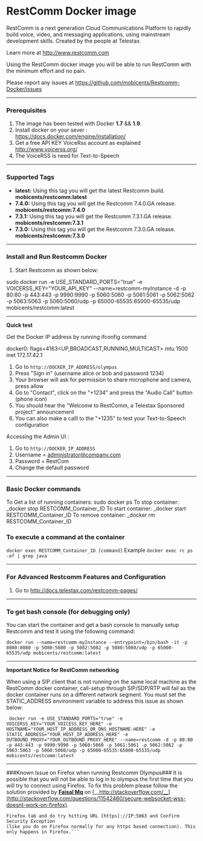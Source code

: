 # RestComm Docker image

RestComm is a next generation Cloud Communications Platform to rapidly build voice, video, and messaging applications, using mainstream development skills. Created by the people at Telestax.

Learn more at http://www.restcomm.com

Using the RestComm docker image you will be able to run RestComm with the minimum effort and no pain.

Please report any issues at https://github.com/mobicents/Restcomm-Docker/issues

***
### Prerequisites
1. The image has been tested with Docker __1.7__ && __1.9__.
2. Install docker on your sever : https://docs.docker.com/engine/installation/
3. Get a free API KEY VoiceRss account as explained  http://www.voicerss.org/
4. The VoiceRSS is need for Text-to-Speech
***
### Supported Tags

* __latest:__ Using this tag you will get the latest Restcomm build. __mobicents/restcomm:latest__
* __7.4.0:__ Using this tag you will get the Restcomm 7.4.0.GA release. __mobicents/restcomm:7.4.0__
* __7.3.1:__ Using this tag you will get the Restcomm 7.3.1.GA release. __mobicents/restcomm:7.3.1__
* __7.3.0:__ Using this tag you will get the Restcomm 7.3.0.GA release. __mobicents/restcomm:7.3.0__
***
### Install and Run Restcomm Docker

1. Start Restcomm as shown below:

sudo docker run -e USE_STANDARD_PORTS="true" -e VOICERSS_KEY="YOUR_API_KEY" --name=restcomm-myInstance -d -p 80:80 -p 443:443 -p 9990:9990 -p 5060:5060 -p 5061:5061 -p 5062:5062 -p 5063:5063 -p 5060:5060/udp -p 65000-65535:65000-65535/udp mobicents/restcomm:latest

***

__Quick test__

Get the Docker IP address by running ifconfig command

docker0: flags=4163<UP,BROADCAST,RUNNING,MULTICAST>  mtu 1500
        inet 172.17.42.1 

1. Go to ```http://DOCKER_IP_ADDRESS/olympus```
2. Press "Sign in" (username alice or bob and password 1234)
3. Your browser will ask for permission to share microphone and camera, press allow
4. Go to "Contact", click on the "+1234" and press the "Audio Call" button (phone icon)
5. You should hear the "Welcome to RestComm, a Telestax Sponsored project" announcement
6. You can also make a calll to the "+1235" to test your Text-to-Speech configuration

Accessing the Admin UI :

1. Go to ```http://DOCKER_IP_ADDRESS```
2. Username = administrator@company.com
3. Password = RestCom
4. Change the default password

***
### Basic Docker commands
To Get a list of running containers: sudo docker ps
To stop container: _docker stop RESTCOMM_Container_ID
To start container: _docker start RESTCOMM_Container_ID
To remove container: _docker rm RESTCOMM_Container_ID

### To execute a command at the container
```docker exec RESTCOMM_Container_ID [command]```
Example
```docker exec rc ps -ef | grep java```

***
### For Advanced Restcomm Features and Configuration

1. Go to http://docs.telestax.com/restcomm-pages/

***
### To get bash console (for debugging only)

You can start the container and get a bash console to manually setup Restcomm and test it using the following command:

```docker run --name=restcomm-myInstance --entrypoint=/bin/bash -it -p 8080:8080 -p 5080:5080 -p 5082:5082 -p 5080:5080/udp -p 65000-65535/udp mobicents/restcomm:latest```


***

__Important Notice for RestComm networking__

When using a SIP client that is not running on the same local machine as the RestComm docker container, call-setup through SIP/SDP/RTP will fail as the docker container runs on a different network segment. You must set the STATIC_ADDRESS environment variable to address this issue as shown below:


``` docker run -e USE_STANDARD_PORTS="true" -e  VOICERSS_KEY="YOUR_VOICESS_KEY_HERE" -e HOSTNAME="YOUR_HOST_IP_ADDRESS_OR_DNS_HOSTNAME-HERE" -e STATIC_ADDRESS="YOUR_HOST_IP_ADDRESS_HERE" -e OUTBOUND_PROXY="YOUR_OUTBOUND_PROXY_HERE" --name=restcomm -d -p 80:80 -p 443:443 -p 9990:9990 -p 5060:5060 -p 5061:5061 -p 5062:5062 -p 5063:5063 -p 5060:5060/udp -p 65000-65535:65000-65535/udp mobicents/restcomm:latest```

***

###Known Issue on Firefox when running Restcomm Olympus###
It is possible that you will not be able to log in to olympus the first time that you will try to connect using Firefox.
To fix this problem please follow the solution provided by [__Faisal Mq__](http://stackoverflow.com/users/379916/faisal-mq) 
on [__http://stackoverflow.com/__](http://stackoverflow.com/questions/11542460/secure-websocket-wss-doesnt-work-on-firefox).
```When you would try to open up wss say using wss://IP:5063, Firefox will keep on giving you error until you open up a separate 
Firefox tab and do try hitting URL [https]://IP:5063 and Confirm Security Exception 
(like you do on Firefox normally for any https based connection). This only happens in Firefox.```

